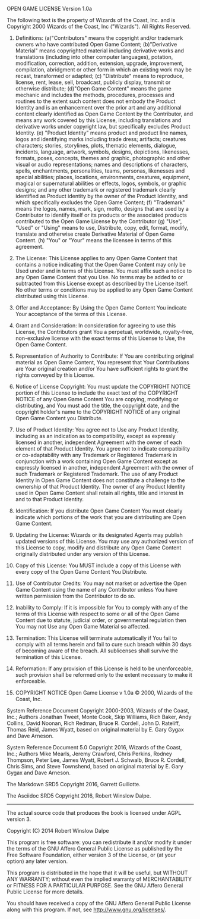 OPEN GAME LICENSE Version 1.0a

The following text is the property of Wizards of the Coast, Inc. and is 
Copyright 2000 Wizards of the Coast, Inc ("Wizards"). All Rights 
Reserved.

1. Definitions: (a)"Contributors" means the copyright and/or trademark 
owners who have contributed Open Game Content; (b)"Derivative Material" 
means copyrighted material including derivative works and translations 
(including into other computer languages), potation, modification, 
correction, addition, extension, upgrade, improvement, compilation, 
abridgment or other form in which an existing work may be recast, 
transformed or adapted; (c) "Distribute" means to reproduce, license, 
rent, lease, sell, broadcast, publicly display, transmit or otherwise 
distribute; (d)"Open Game Content" means the game mechanic and includes 
the methods, procedures, processes and routines to the extent such 
content does not embody the Product Identity and is an enhancement over 
the prior art and any additional content clearly identified as Open Game 
Content by the Contributor, and means any work covered by this License, 
including translations and derivative works under copyright law, but 
specifically excludes Product Identity. (e) "Product Identity" means 
product and product line names, logos and identifying marks including 
trade dress; artifacts; creatures characters; stories, storylines, 
plots, thematic elements, dialogue, incidents, language, artwork, 
symbols, designs, depictions, likenesses, formats, poses, concepts, 
themes and graphic, photographic and other visual or audio 
representations; names and descriptions of characters, spells, 
enchantments, personalities, teams, personas, likenesses and special 
abilities; places, locations, environments, creatures, equipment, 
magical or supernatural abilities or effects, logos, symbols, or graphic 
designs; and any other trademark or registered trademark clearly 
identified as Product identity by the owner of the Product Identity, and 
which specifically excludes the Open Game Content; (f) "Trademark" means 
the logos, names, mark, sign, motto, designs that are used by a 
Contributor to identify itself or its products or the associated 
products contributed to the Open Game License by the Contributor (g) 
"Use", "Used" or "Using" means to use, Distribute, copy, edit, format, 
modify, translate and otherwise create Derivative Material of Open Game 
Content. (h) "You" or "Your" means the licensee in terms of this 
agreement.

2. The License: This License applies to any Open Game Content that 
contains a notice indicating that the Open Game Content may only be Used 
under and in terms of this License. You must affix such a notice to any 
Open Game Content that you Use. No terms may be added to or subtracted 
from this License except as described by the License itself. No other 
terms or conditions may be applied to any Open Game Content distributed 
using this License.

3. Offer and Acceptance: By Using the Open Game Content You indicate 
Your acceptance of the terms of this License.

4. Grant and Consideration: In consideration for agreeing to use this 
License, the Contributors grant You a perpetual, worldwide, 
royalty-free, non-exclusive license with the exact terms of this License 
to Use, the Open Game Content.

5. Representation of Authority to Contribute: If You are contributing 
original material as Open Game Content, You represent that Your 
Contributions are Your original creation and/or You have sufficient 
rights to grant the rights conveyed by this License.

6. Notice of License Copyright: You must update the COPYRIGHT NOTICE 
portion of this License to include the exact text of the COPYRIGHT 
NOTICE of any Open Game Content You are copying, modifying or 
distributing, and You must add the title, the copyright date, and the 
copyright holder's name to the COPYRIGHT NOTICE of any original Open 
Game Content you Distribute.

7. Use of Product Identity: You agree not to Use any Product Identity, 
including as an indication as to compatibility, except as expressly 
licensed in another, independent Agreement with the owner of each 
element of that Product Identity. You agree not to indicate 
compatibility or co-adaptability with any Trademark or Registered 
Trademark in conjunction with a work containing Open Game Content except 
as expressly licensed in another, independent Agreement with the owner 
of such Trademark or Registered Trademark. The use of any Product 
Identity in Open Game Content does not constitute a challenge to the 
ownership of that Product Identity. The owner of any Product Identity 
used in Open Game Content shall retain all rights, title and interest in 
and to that Product Identity.

8. Identification: If you distribute Open Game Content You must clearly 
indicate which portions of the work that you are distributing are Open 
Game Content.

9. Updating the License: Wizards or its designated Agents may publish 
updated versions of this License. You may use any authorized version of 
this License to copy, modify and distribute any Open Game Content 
originally distributed under any version of this License.

10. Copy of this License: You MUST include a copy of this License with 
every copy of the Open Game Content You Distribute.

11. Use of Contributor Credits: You may not market or advertise the Open 
Game Content using the name of any Contributor unless You have written 
permission from the Contributor to do so.

12. Inability to Comply: If it is impossible for You to comply with any 
of the terms of this License with respect to some or all of the Open 
Game Content due to statute, judicial order, or governmental regulation 
then You may not Use any Open Game Material so affected.

13. Termination: This License will terminate automatically if You fail 
to comply with all terms herein and fail to cure such breach within 30 
days of becoming aware of the breach. All sublicenses shall survive the 
termination of this License.

14. Reformation: If any provision of this License is held to be 
unenforceable, such provision shall be reformed only to the extent 
necessary to make it enforceable.

15. COPYRIGHT NOTICE
Open Game License v 1.0a © 2000, Wizards of the Coast, Inc.

System Reference Document Copyright 2000-2003, Wizards of the Coast, Inc.; Authors Jonathan Tweet, Monte Cook, Skip Williams, Rich Baker, Andy Collins, David Noonan, Rich Redman, Bruce R. Cordell, John D. Rateliff, Thomas Reid, James Wyatt, based on original material by E. Gary Gygax and Dave Arneson.

System Reference Document 5.0 Copyright 2016, Wizards of the Coast, Inc.; Authors Mike Mearls, Jeremy Crawford, Chris Perkins, Rodney Thompson, Peter Lee, James Wyatt, Robert J. Schwalb, Bruce R. Cordell, Chris Sims, and Steve Townshend, based on original material by E. Gary Gygax and Dave Arneson.

The Markdown SRD5 Copyright 2016, Garrett Guillotte.

The Asciidoc SRD5 Copyright 2016, Robert Winslow Dalpe.

------------------------------------------------------------------------


The actual source code that produces the book is licensed under AGPL version 3.

Copyright (C) 2014 Robert Winslow Dalpe

This program is free software: you can redistribute it and/or modify
it under the terms of the GNU Affero General Public License as published by
the Free Software Foundation, either version 3 of the License, or
(at your option) any later version.

This program is distributed in the hope that it will be useful,
but WITHOUT ANY WARRANTY; without even the implied warranty of
MERCHANTABILITY or FITNESS FOR A PARTICULAR PURPOSE.  See the
GNU Affero General Public License for more details.

You should have received a copy of the GNU Affero General Public License
along with this program.  If not, see <http://www.gnu.org/licenses/>.